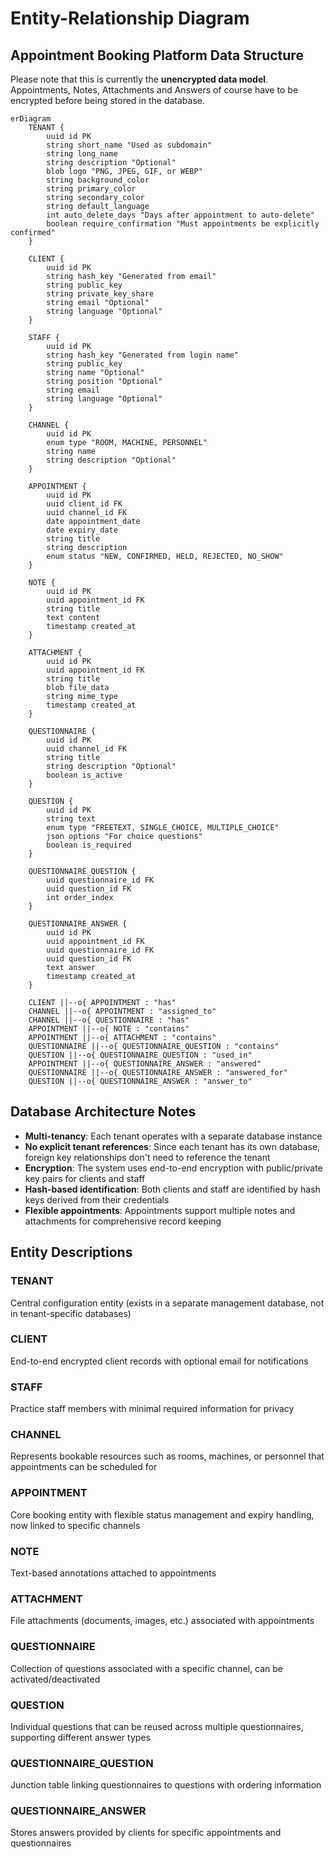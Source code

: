 # Entity-Relationship Diagram

## Appointment Booking Platform Data Structure

Please note that this is currently the **unencrypted data model**. Appointments, Notes, Attachments and Answers of course have to be encrypted before being stored in the database.

```mermaid
erDiagram
    TENANT {
        uuid id PK
        string short_name "Used as subdomain"
        string long_name
        string description "Optional"
        blob logo "PNG, JPEG, GIF, or WEBP"
        string background_color
        string primary_color
        string secondary_color
        string default_language
        int auto_delete_days "Days after appointment to auto-delete"
        boolean require_confirmation "Must appointments be explicitly confirmed"
    }

    CLIENT {
        uuid id PK
        string hash_key "Generated from email"
        string public_key
        string private_key_share
        string email "Optional"
        string language "Optional"
    }

    STAFF {
        uuid id PK
        string hash_key "Generated from login name"
        string public_key
        string name "Optional"
        string position "Optional"
        string email
        string language "Optional"
    }

    CHANNEL {
        uuid id PK
        enum type "ROOM, MACHINE, PERSONNEL"
        string name
        string description "Optional"
    }

    APPOINTMENT {
        uuid id PK
        uuid client_id FK
        uuid channel_id FK
        date appointment_date
        date expiry_date
        string title
        string description
        enum status "NEW, CONFIRMED, HELD, REJECTED, NO_SHOW"
    }

    NOTE {
        uuid id PK
        uuid appointment_id FK
        string title
        text content
        timestamp created_at
    }

    ATTACHMENT {
        uuid id PK
        uuid appointment_id FK
        string title
        blob file_data
        string mime_type
        timestamp created_at
    }

    QUESTIONNAIRE {
        uuid id PK
        uuid channel_id FK
        string title
        string description "Optional"
        boolean is_active
    }

    QUESTION {
        uuid id PK
        string text
        enum type "FREETEXT, SINGLE_CHOICE, MULTIPLE_CHOICE"
        json options "For choice questions"
        boolean is_required
    }

    QUESTIONNAIRE_QUESTION {
        uuid questionnaire_id FK
        uuid question_id FK
        int order_index
    }

    QUESTIONNAIRE_ANSWER {
        uuid id PK
        uuid appointment_id FK
        uuid questionnaire_id FK
        uuid question_id FK
        text answer
        timestamp created_at
    }

    CLIENT ||--o{ APPOINTMENT : "has"
    CHANNEL ||--o{ APPOINTMENT : "assigned_to"
    CHANNEL ||--o{ QUESTIONNAIRE : "has"
    APPOINTMENT ||--o{ NOTE : "contains"
    APPOINTMENT ||--o{ ATTACHMENT : "contains"
    QUESTIONNAIRE ||--o{ QUESTIONNAIRE_QUESTION : "contains"
    QUESTION ||--o{ QUESTIONNAIRE_QUESTION : "used_in"
    APPOINTMENT ||--o{ QUESTIONNAIRE_ANSWER : "answered"
    QUESTIONNAIRE ||--o{ QUESTIONNAIRE_ANSWER : "answered_for"
    QUESTION ||--o{ QUESTIONNAIRE_ANSWER : "answer_to"
```

## Database Architecture Notes

- **Multi-tenancy**: Each tenant operates with a separate database instance
- **No explicit tenant references**: Since each tenant has its own database, foreign key relationships don't need to reference the tenant
- **Encryption**: The system uses end-to-end encryption with public/private key pairs for clients and staff
- **Hash-based identification**: Both clients and staff are identified by hash keys derived from their credentials
- **Flexible appointments**: Appointments support multiple notes and attachments for comprehensive record keeping

## Entity Descriptions

### TENANT

Central configuration entity (exists in a separate management database, not in tenant-specific databases)

### CLIENT

End-to-end encrypted client records with optional email for notifications

### STAFF

Practice staff members with minimal required information for privacy

### CHANNEL

Represents bookable resources such as rooms, machines, or personnel that appointments can be scheduled for

### APPOINTMENT

Core booking entity with flexible status management and expiry handling, now linked to specific channels

### NOTE

Text-based annotations attached to appointments

### ATTACHMENT

File attachments (documents, images, etc.) associated with appointments

### QUESTIONNAIRE

Collection of questions associated with a specific channel, can be activated/deactivated

### QUESTION

Individual questions that can be reused across multiple questionnaires, supporting different answer types

### QUESTIONNAIRE_QUESTION

Junction table linking questionnaires to questions with ordering information

### QUESTIONNAIRE_ANSWER

Stores answers provided by clients for specific appointments and questionnaires

